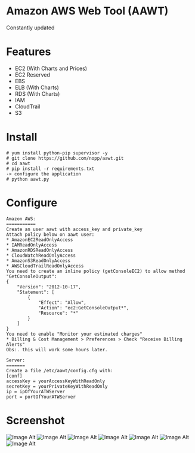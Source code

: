 # Amazon AWS Web Tool (AAWT)

Constantly updated
	
Features
========
* EC2 (With Charts and Prices)
* EC2 Reserved
* EBS
* ELB (With Charts)
* RDS (With Charts)
* IAM
* CloudTrail
* S3

Install
=======
	# yum install python-pip supervisor -y
	# git clone https://github.com/nopp/aawt.git
	# cd aawt
	# pip install -r requirements.txt
	-> configure the application
	# python aawt.py

Configure
=========

	Amazon AWS:
	===========
	Create an user aawt with access_key and private_key
	Attach policy below on aawt user:
	* AmazonEC2ReadOnlyAccess
	* IAMReadOnlyAccess
	* AmazonRDSReadOnlyAccess
	* CloudWatchReadOnlyAccess
	* AmazonS3ReadOnlyAccess
	* AWSCloudTrailReadOnlyAccess
	You need to create an inline policy (getConsoleEC2) to allow method "GetConsoleOutput":
	{
	    "Version": "2012-10-17",
	    "Statement": [
	        {
	            "Effect": "Allow",
	            "Action": "ec2:GetConsoleOutput*",
	            "Resource": "*"
	        }
	    ]
	}
	You need to enable "Monitor your estimated charges"
	* Billing & Cost Management > Preferences > Check "Receive Billing Alerts"
	Obs:. this will work some hours later.

	Server:
	=======
	Create a file /etc/aawt/config.cfg with:
	[conf]
	accessKey = yourAccessKeyWithReadOnly
	secretKey = yourPrivateKeyWithReadOnly
	ip = ipOfYourATWServer
	port = portOfYourATWServer

Screenshot
==========
![Image Alt](http://i68.tinypic.com/jpct9l.png)
![Image Alt](http://i65.tinypic.com/344rupw.png)
![Image Alt](http://i65.tinypic.com/sq1jqw.png)
![Image Alt](http://i64.tinypic.com/158045w.png)
![Image Alt](http://i65.tinypic.com/2lschaw.png)
![Image Alt](http://i65.tinypic.com/k9um1w.png)
![Image Alt](http://i64.tinypic.com/2uig4fc.png)
